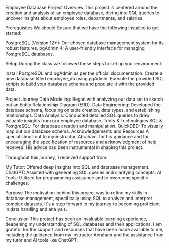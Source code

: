 Employee Database Project
Overview
This project is centered around the creation and analysis of an employee database, diving into SQL queries to uncover insights about employee roles, departments, and salaries.

Prerequisites
We should Ensure that we  have the following installed to get started:

PostgreSQL (Version 12+): Our chosen database management system for its robust features.
pgAdmin 4: A user-friendly interface for managing PostgreSQL databases.

Setup
During the class we followed these steps to set up your environment:

Install PostgreSQL and pgAdmin as per the official documentation.
Create a new database titled employee_db using pgAdmin.
Execute the provided SQL scripts to build your database schema and populate it with the provided data.

Project Journey
Data Modeling: Began with analyzing our data set to sketch out an Entity Relationship Diagram (ERD).
Data Engineering: Developed the database schema, focusing on table creation, data types, and establishing relationships.
Data Analysis: Conducted detailed SQL queries to draw valuable insights from our employee database.
Tools & Technologies
SQL & PostgreSQL: For database creation and manipulation.
QuickDBD: To visually map out our database schema.
Acknowledgements and Resources
A special shout-out to my instructor, Abraham, for his guidance and for encouraging the specification of resources and acknowledgment of help received. His advice has been instrumental in shaping this project.

Throughout this journey, I received support from:

My Tutor: Offered deep insights into SQL and database management.
ChatGPT: Assisted with generating SQL queries and clarifying concepts.
AI Tools: Utilized for programming assistance and to overcome specific challenges.

Purpose
The motivation behind this project was to refine my skills in database management, specifically using SQL to analyze and interpret complex datasets. It's a step forward in my journey to becoming proficient in data handling and analysis.

Conclusion
This project has been an invaluable learning experience, deepening my understanding of SQL databases and their applications. I am grateful for the support and resources that have been made available to me, including the guidance from my instructor Abraham and the assistance from my tutor and AI tools like ChatGPT.
